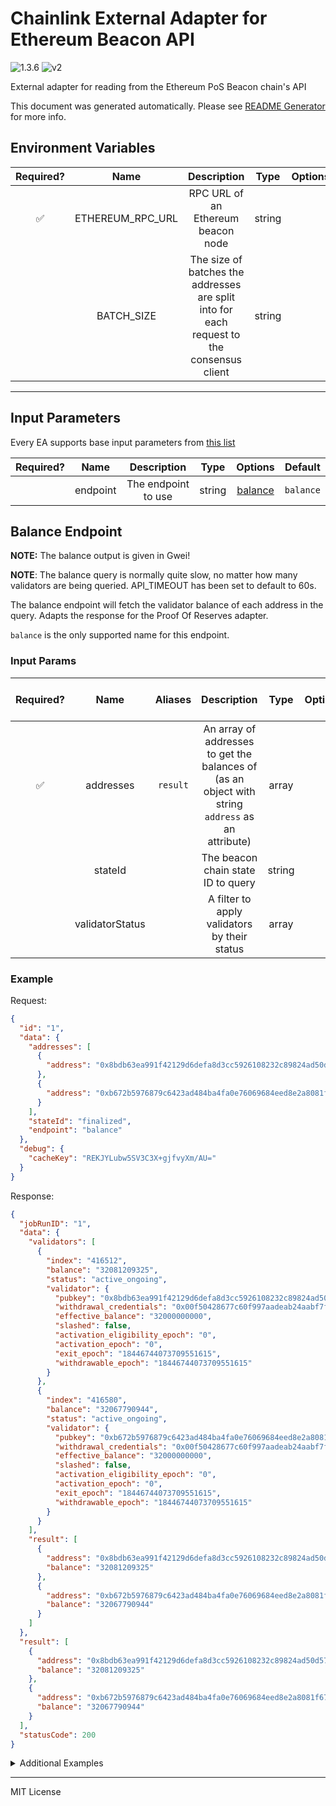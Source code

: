 # Chainlink External Adapter for Ethereum Beacon API

![1.3.6](https://img.shields.io/github/package-json/v/smartcontractkit/external-adapters-js?filename=packages/sources/eth-beacon/package.json) ![v2](https://img.shields.io/badge/framework%20version-v2-blueviolet)

External adapter for reading from the Ethereum PoS Beacon chain's API

This document was generated automatically. Please see [README Generator](../../scripts#readme-generator) for more info.

## Environment Variables

| Required? |       Name       |                                        Description                                        |  Type  | Options | Default |
| :-------: | :--------------: | :---------------------------------------------------------------------------------------: | :----: | :-----: | :-----: |
|    ✅     | ETHEREUM_RPC_URL |                            RPC URL of an Ethereum beacon node                             | string |         |         |
|           |    BATCH_SIZE    | The size of batches the addresses are split into for each request to the consensus client | string |         |  `15`   |

---

## Input Parameters

Every EA supports base input parameters from [this list](../../core/bootstrap#base-input-parameters)

| Required? |   Name   |     Description     |  Type  |           Options            |  Default  |
| :-------: | :------: | :-----------------: | :----: | :--------------------------: | :-------: |
|           | endpoint | The endpoint to use | string | [balance](#balance-endpoint) | `balance` |

## Balance Endpoint

**NOTE:** The balance output is given in Gwei!

**NOTE**: The balance query is normally quite slow, no matter how many validators are being queried. API_TIMEOUT has been set to default to 60s.

The balance endpoint will fetch the validator balance of each address in the query. Adapts the response for the Proof Of Reserves adapter.

`balance` is the only supported name for this endpoint.

### Input Params

| Required? |      Name       | Aliases  |                                            Description                                            |  Type  | Options |   Default   | Depends On | Not Valid With |
| :-------: | :-------------: | :------: | :-----------------------------------------------------------------------------------------------: | :----: | :-----: | :---------: | :--------: | :------------: |
|    ✅     |    addresses    | `result` | An array of addresses to get the balances of (as an object with string `address` as an attribute) | array  |         |             |            |                |
|           |     stateId     |          |                                The beacon chain state ID to query                                 | string |         | `finalized` |            |                |
|           | validatorStatus |          |                           A filter to apply validators by their status                            | array  |         |             |            |                |

### Example

Request:

```json
{
  "id": "1",
  "data": {
    "addresses": [
      {
        "address": "0x8bdb63ea991f42129d6defa8d3cc5926108232c89824ad50d57f49a0310de73e81e491eae6587bd1465fa5fd8e4dee21"
      },
      {
        "address": "0xb672b5976879c6423ad484ba4fa0e76069684eed8e2a8081f6730907f3618d43828d1b399d2fd22d7961824594f73462"
      }
    ],
    "stateId": "finalized",
    "endpoint": "balance"
  },
  "debug": {
    "cacheKey": "REKJYLubw5SV3C3X+gjfvyXm/AU="
  }
}
```

Response:

```json
{
  "jobRunID": "1",
  "data": {
    "validators": [
      {
        "index": "416512",
        "balance": "32081209325",
        "status": "active_ongoing",
        "validator": {
          "pubkey": "0x8bdb63ea991f42129d6defa8d3cc5926108232c89824ad50d57f49a0310de73e81e491eae6587bd1465fa5fd8e4dee21",
          "withdrawal_credentials": "0x00f50428677c60f997aadeab24aabf7fceaef491c96a52b463ae91f95611cf71",
          "effective_balance": "32000000000",
          "slashed": false,
          "activation_eligibility_epoch": "0",
          "activation_epoch": "0",
          "exit_epoch": "18446744073709551615",
          "withdrawable_epoch": "18446744073709551615"
        }
      },
      {
        "index": "416580",
        "balance": "32067790944",
        "status": "active_ongoing",
        "validator": {
          "pubkey": "0xb672b5976879c6423ad484ba4fa0e76069684eed8e2a8081f6730907f3618d43828d1b399d2fd22d7961824594f73462",
          "withdrawal_credentials": "0x00f50428677c60f997aadeab24aabf7fceaef491c96a52b463ae91f95611cf71",
          "effective_balance": "32000000000",
          "slashed": false,
          "activation_eligibility_epoch": "0",
          "activation_epoch": "0",
          "exit_epoch": "18446744073709551615",
          "withdrawable_epoch": "18446744073709551615"
        }
      }
    ],
    "result": [
      {
        "address": "0x8bdb63ea991f42129d6defa8d3cc5926108232c89824ad50d57f49a0310de73e81e491eae6587bd1465fa5fd8e4dee21",
        "balance": "32081209325"
      },
      {
        "address": "0xb672b5976879c6423ad484ba4fa0e76069684eed8e2a8081f6730907f3618d43828d1b399d2fd22d7961824594f73462",
        "balance": "32067790944"
      }
    ]
  },
  "result": [
    {
      "address": "0x8bdb63ea991f42129d6defa8d3cc5926108232c89824ad50d57f49a0310de73e81e491eae6587bd1465fa5fd8e4dee21",
      "balance": "32081209325"
    },
    {
      "address": "0xb672b5976879c6423ad484ba4fa0e76069684eed8e2a8081f6730907f3618d43828d1b399d2fd22d7961824594f73462",
      "balance": "32067790944"
    }
  ],
  "statusCode": 200
}
```

<details>
<summary>Additional Examples</summary>

Request:

```json
{
  "id": "1",
  "data": {
    "addresses": [
      {
        "address": "0x8bdb63ea991f42129d6defa8d3cc5926108232c89824ad50d57f49a0310de73e81e491eae6587bd1465fa5fd8e4dee21"
      },
      {
        "address": "0xb672b5976879c6423ad484ba4fa0e76069684eed8e2a8081f6730907f3618d43828d1b399d2fd22d7961824594f73462"
      },
      {
        "address": "0x000000000000000000000000000000000000000000000000000000000000000000000000000000000000000000000000"
      }
    ],
    "stateId": "finalized",
    "validatorStatus": ["active"],
    "endpoint": "balance"
  },
  "debug": {
    "cacheKey": "tU43F50dDWV17PE1pOCRxnNRG0U="
  }
}
```

Response:

```json
{
  "jobRunID": "1",
  "data": {
    "validators": [
      {
        "index": "416512",
        "balance": "32081209325",
        "status": "active_ongoing",
        "validator": {
          "pubkey": "0x8bdb63ea991f42129d6defa8d3cc5926108232c89824ad50d57f49a0310de73e81e491eae6587bd1465fa5fd8e4dee21",
          "withdrawal_credentials": "0x010000000000000000000000e0c8df4270f4342132ec333f6048cb703e7a9c77",
          "effective_balance": "32000000000",
          "slashed": false,
          "activation_eligibility_epoch": "142627",
          "activation_epoch": "142641",
          "exit_epoch": "18446744073709551615",
          "withdrawable_epoch": "18446744073709551615"
        }
      },
      {
        "index": "416580",
        "balance": "32067790944",
        "status": "active_ongoing",
        "validator": {
          "pubkey": "0xb672b5976879c6423ad484ba4fa0e76069684eed8e2a8081f6730907f3618d43828d1b399d2fd22d7961824594f73462",
          "withdrawal_credentials": "0x010000000000000000000000e0c8df4270f4342132ec333f6048cb703e7a9c77",
          "effective_balance": "32000000000",
          "slashed": false,
          "activation_eligibility_epoch": "143203",
          "activation_epoch": "143209",
          "exit_epoch": "18446744073709551615",
          "withdrawable_epoch": "18446744073709551615"
        }
      }
    ],
    "result": [
      {
        "address": "0x8bdb63ea991f42129d6defa8d3cc5926108232c89824ad50d57f49a0310de73e81e491eae6587bd1465fa5fd8e4dee21",
        "balance": "32081209325"
      },
      {
        "address": "0xb672b5976879c6423ad484ba4fa0e76069684eed8e2a8081f6730907f3618d43828d1b399d2fd22d7961824594f73462",
        "balance": "32067790944"
      },
      {
        "address": "0x000000000000000000000000000000000000000000000000000000000000000000000000000000000000000000000000",
        "balance": "0"
      }
    ]
  },
  "result": [
    {
      "address": "0x8bdb63ea991f42129d6defa8d3cc5926108232c89824ad50d57f49a0310de73e81e491eae6587bd1465fa5fd8e4dee21",
      "balance": "32081209325"
    },
    {
      "address": "0xb672b5976879c6423ad484ba4fa0e76069684eed8e2a8081f6730907f3618d43828d1b399d2fd22d7961824594f73462",
      "balance": "32067790944"
    },
    {
      "address": "0x000000000000000000000000000000000000000000000000000000000000000000000000000000000000000000000000",
      "balance": "0"
    }
  ],
  "statusCode": 200
}
```

</details>

---

MIT License
